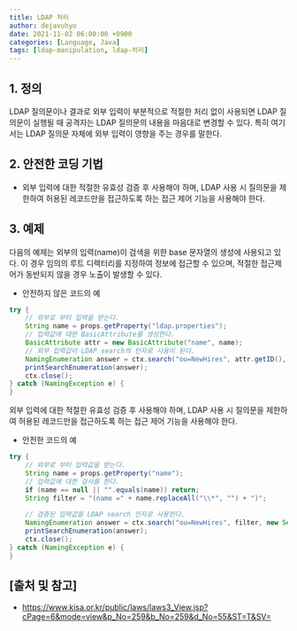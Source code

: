 ```yaml
---
title: LDAP 처리
author: dejavuhyo
date: 2021-11-02 06:00:00 +0900
categories: [Language, Java]
tags: [ldap-manipulation, ldap-처리]
---
```


## 1. 정의
LDAP 질의문이나 결과로 외부 입력이 부분적으로 적절한 처리 없이 사용되면 LDAP 질의문이 실행될 때 공격자는 LDAP 질의문의 내용을 마음대로 변경할 수 있다. 특히 여기서는 LDAP 질의문 자체에 외부 입력이 영향을 주는 경우를 말한다.

## 2. 안전한 코딩 기법

* 외부 입력에 대한 적절한 유효성 검증 후 사용해야 하며, LDAP 사용 시 질의문을 제한하여 허용된 레코드만을 접근하도록 하는 접근 제어 기능을 사용해야 한다.

## 3. 예제
다음의 예제는 외부의 입력(name)이 검색을 위한 base 문자열의 생성에 사용되고 있다. 이 경우 임의의 루트 디렉터리를 지정하여 정보에 접근할 수 있으며, 적절한 접근제어가 동반되지 않을 경우 노출이 발생할 수 있다.

* 안전하지 않은 코드의 예

```java
try {
    // 외부로 부터 입력을 받는다.
    String name = props.getProperty("ldap.properties");
    // 입력값에 대한 BasicAttribute를 생성한다.
    BasicAttribute attr = new BasicAttribute("name", name);
    // 외부 입력값이 LDAP search의 인자로 사용이 된다.
    NamingEnumeration answer = ctx.search("ou=NewHires", attr.getID(), new SearchControls());
    printSearchEnumeration(answer);
    ctx.close();
} catch (NamingException e) {
}
```

외부 입력에 대한 적절한 유효성 검증 후 사용해야 하며, LDAP 사용 시 질의문을 제한하여 허용된 레코드만을 접근하도록 하는 접근 제어 기능을 사용해야 한다.

* 안전한 코드의 예

```java
try {
    // 외부로 부터 입력값을 받는다.
    String name = props.getProperty("name");
    // 입력값에 대한 검사를 한다.
    if (name == null || "".equals(name)) return;
    String filter = "(name =" + name.replaceAll("\\*", "") + ")";
    
    // 검증된 입력값을 LDAP search 인자로 사용한다.
    NamingEnumeration answer = ctx.search("ou=NewHires", filter, new SearchControls());
    printSearchEnumeration(answer);
    ctx.close();
} catch (NamingException e) {
}
```

## [출처 및 참고]
* <https://www.kisa.or.kr/public/laws/laws3_View.jsp?cPage=6&mode=view&p_No=259&b_No=259&d_No=55&ST=T&SV=>
